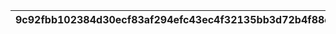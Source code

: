 |9c92fbb102384d30ecf83af294efc43ec4f32135bb3d72b4f88dc3b2b5770142|347b855f717f70997088cc3d7b310d80b0003ce29cc3bb385b25b58ba524cf6f|06b25aa43b09ac7755c7ad4d4230255c4cd53fcffd607ef6ad9ba084ad726f8a|
| --- | --- | --- |